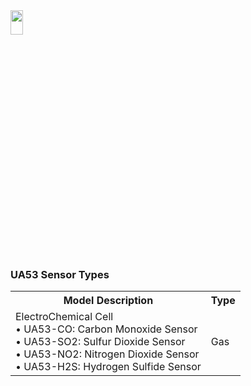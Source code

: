 <img src="https://github.com/user-attachments/assets/771264bf-60dc-46db-bd62-2f0d790b0e11" width="20%" height="10%">
<body>

<h3>UA53 Sensor Types</h3>
<table>
    <tr>
        <th>Model Description</th>
        <th>Type</th>
    </tr>
    <tr>
        <td>
          ElectroChemical Cell</br>
          • UA53-CO: Carbon Monoxide Sensor</br>
          • UA53-SO2: Sulfur Dioxide Sensor</br>
          • UA53-NO2: Nitrogen Dioxide Sensor</br>
          • UA53-H2S: Hydrogen Sulfide Sensor</br>
        </td>
        <td>Gas</td>
    </tr>
</table>
